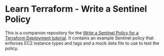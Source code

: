 # Learn Terraform - Write a Sentinel Policy

This is a companion repository for the [Write a Sentinel Policy for a Terraform
Deployment tutorial](https://developer.hashicorp.com/terraform/tutorials/policy/sentinel-policy). It contains an example
Sentinel policy that enforces EC2 instance types and tags and a mock data file
to use to test the policy.
